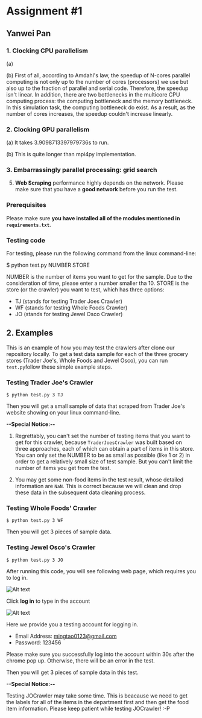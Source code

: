 # Assignment #1



## Yanwei Pan



### 1. Clocking CPU parallelism

(a)  

(b) First of all, according to Amdahl's law, the speedup of N-cores parallel computing is not only up to the number of cores (processors) we use but also up to the fraction of parallel and serial code. Therefore, the speedup isn't linear. In addition, there are two bottlenecks in the multicore CPU computing process: the computing bottleneck and the memory bottleneck. In this simulation task, the computing bottleneck do exist. As a result, as the number of cores increases, the speedup couldn't increase linearly.  

### 2. Clocking GPU parallelism

(a) It takes 3.9098713397979736s to run.

(b) This is quite longer than mpi4py implementation.

### 3. Embarrassingly parallel processing: grid search

5. **Web Scraping** performance highly depends on the network. Please make sure that you have a **good network** before you run the test.

### Prerequisites

Please make sure **you have installed all of the modules mentioned in `requirements.txt`**. 

### Testing code

For testing, please run the following command from the linux command-line:

<p>$ python test.py NUMBER STORE</p>

NUMBER is the number of items you want to get for the sample. Due to the consideration of time, please enter a number smaller tha 10. STORE is the store (or the crawler) you want to test, which has three options:

- TJ (stands for testing Trader Joes Crawler)
- WF (stands for testing Whole Foods Crawler)
- JO (stands for testing Jewel Osco Crawler)



## 2. Examples



This is an example of how you may test the crawlers after clone our repository locally. To get a test data sample for each of the three grocery stores (Trader Joe's, Whole Foods and Jewel Osco), you can run `test.py`follow these simple example steps.

### Testing Trader Joe's Crawler

`$ python test.py 3 TJ`

Then you will get a small sample of data that scraped from Trader Joe's website showing on your linux command-line. 

**--Special Notice:--**

1. Regrettably, you can't set the number of testing items that you want to get for this crawler, because `TraderJoesCrawler` was built based on three approaches, each of which can obtain a part of items in this store. You can only set the NUMBER to be as small as possible (like 1 or 2) in order to get a relatively small size of test sample. But you can't limit the number of items you get from the test.

2. You may get some non-food items in the test result, whose detailed information are `NaN`. This is correct because we will clean and drop these data in the subsequent data cleaning process.

### Testing Whole Foods' Crawler

`$ python test.py 3 WF`

Then you will get 3 pieces of sample data.

### Testing Jewel Osco's Crawler

`$ python test.py 3 JO`

After running this code, you will see following web page, which requires you to log in.

![Alt text](https://user-images.githubusercontent.com/54608538/76725932-b664e700-671d-11ea-938c-e6b043ef3e92.png)

Click **log in** to type in the account

![Alt text](https://user-images.githubusercontent.com/54608538/76725966-d0062e80-671d-11ea-970b-227552a0a02a.png)

Here we provide you a testing account for logging in.

- Email Address: mingtao0123@gmail.com
- Password: 123456

Please make sure you successfully log into the account within 30s after the chrome pop up. Otherwise, there will be an error in the test.

Then you will get 3 pieces of sample data in this test.

**--Special Notice:--**

Testing JOCrawler may take some time. This is beacause we need to get the labels for all of the items in the department first and then get the food item information. Please keep patient while testing JOCrawler! :-P



